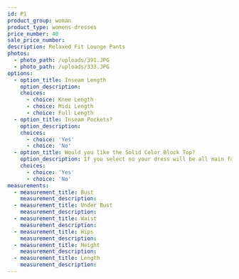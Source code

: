```yaml
---
id: P1
product_group: woman
product_type: womens-dresses
price_number: 40
sale_price_number:
description: Relaxed Fit Lounge Pants
photos:
  - photo_path: /uploads/391.JPG
  - photo_path: /uploads/333.JPG
options:
  - option_title: Inseam Length
    option_description:
    choices:
      - choice: Knee Length
      - choice: Midi Length
      - choice: Full Length
  - option_title: Inseam Pockets?
    option_description:
    choices:
      - choice: 'Yes'
      - choice: 'No'
  - option_title: Would you like the Solid Color Block Top?
    option_description: If you select no your dress will be all main fabric
    choices:
      - choice: 'Yes'
      - choice: 'No'
measurements:
  - measurement_title: Bust
    measurement_description:
  - measurement_title: Under Bust
    measurement_description:
  - measurement_title: Waist
    measurement_description:
  - measurement_title: Hips
    measurement_description:
  - measurement_title: Height
    measurement_description:
  - measurement_title: Length
    measurement_description:
---
```


